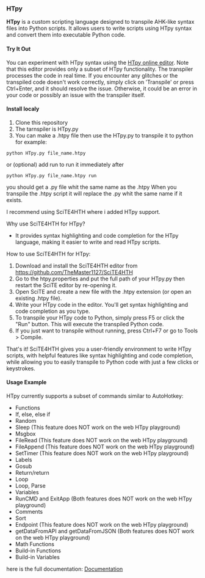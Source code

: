 ### HTpy

**HTpy** is a custom scripting language designed to transpile AHK-like syntax files into Python scripts. It allows users to write scripts using HTpy syntax and convert them into executable Python code.

#### Try It Out

You can experiment with HTpy syntax using the [HTpy online editor](https://themaster1127.github.io/HTpy/). Note that this editor provides only a subset of HTpy functionality.
The transpiler processes the code in real time. If you encounter any glitches or the transpiled code doesn't work correctly, simply click on 'Transpile' or press Ctrl+Enter, and it should resolve the issue. Otherwise, it could be an error in your code or possibly an issue with the transpiler itself.

#### Install localy

1. Clone this repository
2. The tarnspiler is HTpy.py
3. You can make a .htpy file then use the HTpy.py to transpile it to python for example:
```
python HTpy.py file_name.htpy
```
or (optional) add run to run it immediately after
```
python HTpy.py file_name.htpy run
```
you should get a .py file whit the same name as the .htpy
When you transpile the .htpy script it will replace the .py whit the same name if it exists.

I recommend using SciTE4HTH where i added HTpy support.

Why use SciTE4HTH for HTpy?
- It provides syntax highlighting and code completion for the HTpy language, making it easier to write and read HTpy scripts.

How to use SciTE4HTH for HTpy:
1. Download and install the SciTE4HTH editor from https://github.com/TheMaster1127/SciTE4HTH
2. Go to the htpy.properties and put the full path of your HTpy.py then restart the SciTE editor by re-opening it.
3. Open SciTE and create a new file with the .htpy extension (or open an existing .htpy file).
4. Write your HTpy code in the editor. You'll get syntax highlighting and code completion as you type.
5. To transpile your HTpy code to Python, simply press F5 or click the "Run" button. This will execute the transpiled Python code.
6. If you just want to transpile without running, press Ctrl+F7 or go to Tools > Compile.

That's it! SciTE4HTH gives you a user-friendly environment to write HTpy scripts, with helpful features like syntax highlighting and code completion, while allowing you to easily transpile to Python code with just a few clicks or keystrokes.

#### Usage Example

HTpy currently supports a subset of commands similar to AutoHotkey:

- Functions
- If, else, else if
- Random
- Sleep (This feature does NOT work on the web HTpy playground)
- Msgbox
- FileRead (This feature does NOT work on the web HTpy playground)
- FileAppend (This feature does NOT work on the web HTpy playground)
- SetTimer (This feature does NOT work on the web HTpy playground)
- Labels
- Gosub
- Return/return
- Loop
- Loop, Parse
- Variables
- RunCMD and ExitApp (Both features does NOT work on the web HTpy playground)
- Comments
- Sort
- Endpoint (This feature does NOT work on the web HTpy playground)
- getDataFromAPI and getDataFromJSON (Both features does NOT work on the web HTpy playground)
- Math Functions
- Build-in Functions
- Build-in Variables

here is the full documentation: [Documentation](https://github.com/TheMaster1127/HTpy/wiki)
